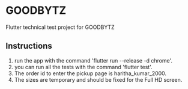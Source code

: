 # GOODBYTZ

Flutter technical test project for GOODBYTZ

## Instructions
1. run the app with the command 'flutter run --release -d chrome'.
2. you can run all the tests with the command 'flutter test'.
3. The order id to enter the pickup page is haritha_kumar_2000.
4. The sizes are temporary and should be fixed for the Full HD screen.